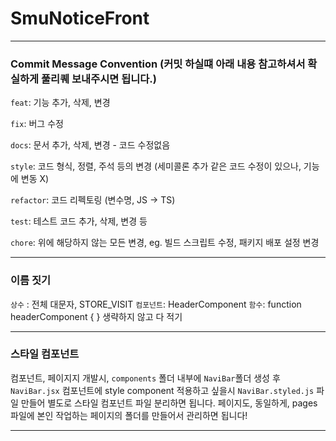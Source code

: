 # SmuNoticeFront

---

### Commit Message Convention (커밋 하실떄 아래 내용 참고하셔서 확실하게 풀리퀘 보내주시면 됩니다.)

`feat`: 기능 추가, 삭제, 변경

`fix`: 버그 수정

`docs`: 문서 추가, 삭제, 변경 - 코드 수정없음

`style`: 코드 형식, 정렬, 주석 등의 변경
(세미콜론 추가 같은 코드 수정이 있으나, 기능에 변동 X)

`refactor`: 코드 리펙토링 (변수명, JS -> TS)

`test`: 테스트 코드 추가, 삭제, 변경 등

`chore`: 위에 해당하지 않는 모든 변경, eg. 빌드 스크립트 수정, 패키지 배포 설정 변경

---

### 이름 짓기

`상수` : 전체 대문자, STORE_VISIT
`컴포넌트`: HeaderComponent
`함수`: function headerComponent { }
생략하지 않고 다 적기

---

### 스타일 컴포넌트

컴포넌트, 페이지지 개발시, `components` 폴더 내부에 `NaviBar`폴더 생성 후 `NaviBar.jsx` 컴포넌트에 style component 적용하고 싶을시 `NaviBar.styled.js` 파일 만들어 별도로 스타일 컴포넌트 파일 분리하면 됩니다.
페이지도, 동일하게, pages 파일에 본인 작업하는 페이지의 폴더를 만들어서 관리하면 됩니다!

---

